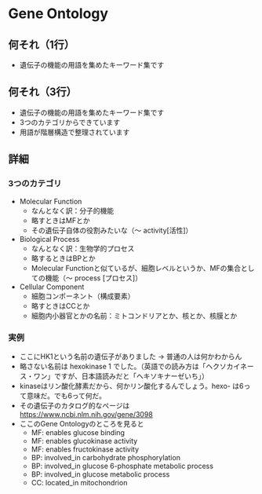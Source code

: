 # Gene Ontology
## 何それ（1行）
- 遺伝子の機能の用語を集めたキーワード集です

## 何それ（3行）
- 遺伝子の機能の用語を集めたキーワード集です
- 3つのカテゴリからできています
- 用語が階層構造で整理されています

## 詳細
### 3つのカテゴリ
- Molecular Function
  - なんとなく訳：分子的機能
  - 略すときはMFとか
  - その遺伝子自体の役割みたいな（～ activity[活性]）
- Biological Process
  - なんとなく訳：生物学的プロセス
  - 略するときはBPとか
  - Molecular Functionと似ているが、細胞レベルというか、MFの集合としての機能（～ process [プロセス]）
- Cellular Component
  - 細胞コンポーネント（構成要素）
  - 略すときはCCとか
  - 細胞内小器官とかの名前：ミトコンドリアとか、核とか、核膜とか

### 実例
- ここにHK1という名前の遺伝子がありました → 普通の人は何かわからん
- 略さない名前は hexokinase 1 でした。（英語での読み方は「ヘクソカイネース・ワン」ですが、日本語読みだと「ヘキソキナーゼいち」）
- kinaseはリン酸化酵素だから、何かリン酸化するんでしょう。hexo- は6って意味だ。でも6って何だ。
- その遺伝子のカタログ的なページは https://www.ncbi.nlm.nih.gov/gene/3098
- ここのGene Ontologyのところを見ると
  - MF: enables glucose binding
  - MF: enables glucokinase activity
  - MF: enables fructokinase activity
  - BP: involved_in carbohydrate phosphorylation
  - BP: involved_in glucose 6-phosphate metabolic process
  - BP: involved_in glucose metabolic process
  - CC: located_in mitochondrion


